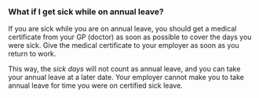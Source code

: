 ###  What if I get sick while on annual leave?

If you are sick while you are on annual leave, you should get a medical
certificate from your GP (doctor) as soon as possible to cover the days you
were sick. Give the medical certificate to your employer as soon as you return
to work.

This way, the _sick days_ will not count as annual leave, and you can take
your annual leave at a later date. Your employer cannot make you to take
annual leave for time you were on certified sick leave.
